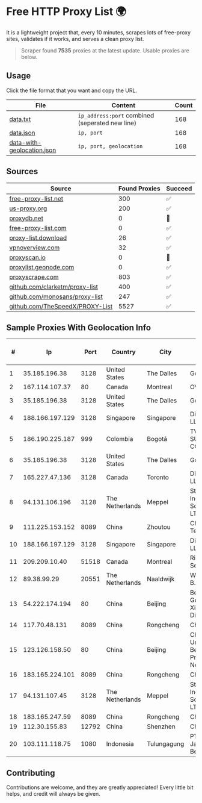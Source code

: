 
# Free HTTP Proxy List 🌍

It is a lightweight project that, every 10 minutes, scrapes lots of free-proxy sites, validates if it works, and serves a clean proxy list.


> Scraper found **7535** proxies at the latest update. Usable proxies are below.

## Usage

Click the file format that you want and copy the URL.


|File|Content|Count|
|----|-------|-----|
|[data.txt](https://raw.githubusercontent.com/themiralay/Proxy-List-World/master/data.txt)|`ip_address:port` combined (seperated new line)|168|
|[data.json](https://raw.githubusercontent.com/themiralay/Proxy-List-World/master/data.json)|`ip, port`|168|
|[data-with-geolocation.json](https://raw.githubusercontent.com/themiralay/Proxy-List-World/master/data-with-geolocation.json)|`ip, port, geolocation`|168|

## Sources

|Source|Found Proxies|Succeed|
|------|-------------|-------|
|[free-proxy-list.net](https://free-proxy-list.net)|300|✅|
|[us-proxy.org](https://www.us-proxy.org)|200|✅|
|[proxydb.net](http://proxydb.net)|0|🚫|
|[free-proxy-list.com](https://free-proxy-list.com/?page=&port=&type%5B%5D=http&type%5B%5D=https&up_time=0&search=Search)|0|✅|
|[proxy-list.download](https://www.proxy-list.download/HTTP)|26|✅|
|[vpnoverview.com](https://vpnoverview.com/privacy/anonymous-browsing/free-proxy-servers)|32|✅|
|[proxyscan.io](https://www.proxyscan.io)|0|🚫|
|[proxylist.geonode.com](https://proxylist.geonode.com/api/proxy-list?limit=300&page=1&sort_by=lastChecked&sort_type=desc&protocols=http,https)|0|✅|
|[proxyscrape.com](https://api.proxyscrape.com/v2/?request=displayproxies&protocol=http&timeout=10000&country=all&ssl=all&anonymity=all)|803|✅|
|[github.com/clarketm/proxy-list](https://raw.githubusercontent.com/clarketm/proxy-list/master/proxy-list-raw.txt)|400|✅|
|[github.com/monosans/proxy-list](https://raw.githubusercontent.com/monosans/proxy-list/main/proxies/http.txt)|247|✅|
|[github.com/TheSpeedX/PROXY-List](https://raw.githubusercontent.com/TheSpeedX/PROXY-List/master/http.txt)|5527|✅|


## Sample Proxies With Geolocation Info

|#|Ip|Port|Country|City|Internet Service Provider|
|-|--|----|-------|----|-------------------------|
|1|35.185.196.38|3128|United States|The Dalles|Google LLC|
|2|167.114.107.37|80|Canada|Montreal|OVH SAS|
|3|35.185.196.38|3128|United States|The Dalles|Google LLC|
|4|188.166.197.129|3128|Singapore|Singapore|DigitalOcean, LLC|
|5|186.190.225.187|999|Colombia|Bogotá|TV AZTECA SUCURSAL COLOMBIA|
|6|35.185.196.38|3128|United States|The Dalles|Google LLC|
|7|165.227.47.136|3128|Canada|Toronto|DigitalOcean, LLC|
|8|94.131.106.196|3128|The Netherlands|Meppel|Stark Industries Solutions LTD|
|9|111.225.153.152|8089|China|Zhoutou|China Telecom|
|10|188.166.197.129|3128|Singapore|Singapore|DigitalOcean, LLC|
|11|209.209.10.40|51518|Canada|Montreal|Rica Web Services|
|12|89.38.99.29|20551|The Netherlands|Naaldwijk|WorldStream B.V.|
|13|54.222.174.194|80|China|Beijing|Beijing Guanghuan Xinwang Digital|
|14|117.70.48.131|8089|China|Rongcheng|Chinanet|
|15|123.126.158.50|80|China|Beijing|China Unicom Beijing Province Network|
|16|183.165.224.101|8089|China|Rongcheng|Chinanet|
|17|94.131.107.45|3128|The Netherlands|Meppel|Stark Industries Solutions LTD|
|18|183.165.247.59|8089|China|Rongcheng|Chinanet|
|19|112.30.155.83|12792|China|Shenzhen|China Mobile|
|20|103.111.118.75|1080|Indonesia|Tulungagung|PT Dimensi Jaringan Bersinar|



## Contributing

Contributions are welcome, and they are greatly appreciated! Every
little bit helps, and credit will always be given.

